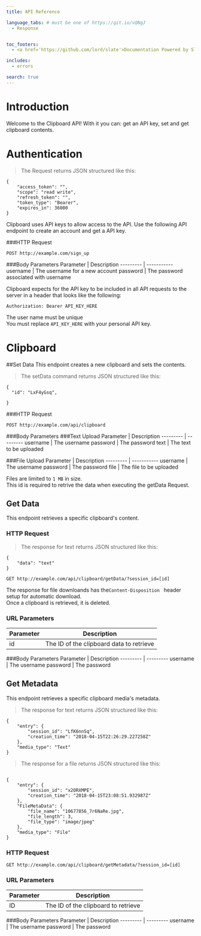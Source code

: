 ```yaml
---
title: API Reference

language_tabs: # must be one of https://git.io/vQNgJ
  - Response 


toc_footers:
  - <a href='https://github.com/lord/slate'>Documentation Powered by Slate</a>

includes:
  - errors

search: true
---
```


# Introduction

Welcome to the Clipboard API! With it you can: get an API key, set and get clipboard contents.




# Authentication

>The Request returns JSON structured like this:

```Response 
{
    "access_token": "",
    "scope": "read write",
    "refresh_token": "",
    "token_type": "Bearer",
    "expires_in": 36000
}
```

Clipboard uses API keys to allow access to the API. Use the following API endpoint to create an account and get a API key.


###HTTP Request

`POST http://example.com/sign_up`

###Body Parameters
Parameter  | Description
---------  | -----------
username  | The username for a new account
password  | The password associated with username


Clipboard expects for the API key to be included in all API requests to the server in a header that looks like the following:

`Authorization: Bearer API_KEY_HERE`

<aside class="warning">
The user name must be unique 
</aside>
<aside class="notice">
You must replace <code>API_KEY_HERE</code> with your personal API key.
</aside>

# Clipboard

##Set Data
This endpoint creates a new clipboard and sets the contents.

> The setData command returns JSON structured like this:

```Response
{
  "id": "LxF4yGsq",

}
```



###HTTP Request

`POST http://example.com/api/clipboard`

###Body Parameters
###Text Upload
Parameter   | Description
---------    | ---------
username        | The username 
password        |  The password
text            | The text to be uploaded 


###File Upload
Parameter  | Description
---------  | -----------
username        | The username 
password        |  The password
file | The file to be uploaded 

<aside class="warning">
Files are limited to <code>1 MB</code> in size.
</aside>

<aside class="notice">
This id is required to retrive the data when executing the getData Request.
</aside>



## Get Data

This endpoint retrieves a specific clipboard's content.


### HTTP Request
> The response for text returns JSON structured like this:

```Response
{
    "data": "text"
}
```

`GET http://example.com/api/clipboard/getData/?session_id=[id]`


<aside class="notice">
The response for file downloands has the<code>Content-Disposition </code> header setup for automatic download.
</aside>
<aside class="warning">
Once a clipboard is retrieved, it is deleted.
</aside>


### URL Parameters

Parameter | Description
--------- | -----------
id | The ID of the clipboard data to retrieve

###Body Parameters
Parameter   | Description
---------    | ---------
username        | The username 
password        |  The password


## Get Metadata
This endpoint retrieves a specific clipboard media's metadata.

> The response for text returns JSON structured like this:

```Response
{
    "entry": {
        "session_id": "LfK6nnSq",
        "creation_time": "2018-04-15T22:26:29.227258Z"
    },
    "media_type": "Text"
}
```

> The response for a file returns JSON structured like this:

```Response

{
    "entry": {
        "session_id": "x2ORXMPE",
        "creation_time": "2018-04-15T23:08:51.932987Z"
    },
    "FileMetaData": {
        "file_name": "10677856_7r6NaRe.jpg",
        "file_length": 3,
        "file_type": "image/jpeg"
    },
    "media_type": "File"
}
```




### HTTP Request

`GET http://example.com/api/clipboard/getMetadata/?session_id=[id]`

### URL Parameters

Parameter | Description
--------- | -----------
ID | The ID of the clipboard to retrieve

###Body Parameters
Parameter   | Description
---------    | ---------
username        | The username 
password        |  The password



